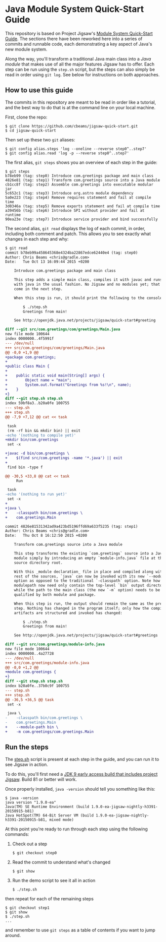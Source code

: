 # Java Module System Quick-Start Guide

This repository is based on Project Jigsaw's [Module System Quick-Start Guide](http://openjdk.java.net/projects/jigsaw/quick-start). The sections there have been reworked here into a series of commits and runnable code, each demonstrating a key aspect of Java's new module system.

Along the way, you'll transform a traditional Java main class into a _Java module_ that makes use of all the major features Jigsaw has to offer. Each step can be run using the `step.sh` script, but the steps can also simply be read in order using `git log`. See below for instructions on both approaches.

## How to use this guide

The commits in this repository are meant to be read in order like a tutorial, and the best way to do that is at the command line on your local machine.

First, clone the repo:

    $ git clone https://github.com/cbeams/jigsaw-quick-start.git
    $ cd jigsaw-quick-start

Then set up these two `git` aliases:

    $ git config alias.steps 'log --oneline --reverse step0^..step7'
    $ git config alias.read 'log -p --reverse step0^..step7'

The first alias, `git steps` shows you an overview of each step in the guide:

	$ git steps
	b78eb99 (tag: step0) Introduce com.greetings package and main class
	4826e81 (tag: step1) Transform com.greetings source into a Java module
	cb1cc8f (tag: step2) Assemble com.greetings into executable modular jar
	5c652c1 (tag: step3) Introduce org.astro module dependency
	5a0e223 (tag: step4) Remove requires statement and fail at compile time
	3d0346a (tag: step5) Remove exports statement and fail at compile time
	a39456b (tag: step6) Introduce SPI without provider and fail at runtime
	90ea23e (tag: step7) Introduce service provider and bind successfully

The second alias, `git read` displays the log of each commit, in order, including both comment and patch. This allows you to see exactly what changes in each step and why:

```diff
$ git read
commit b78eb99a458645368e4324ba22867edce62440e4 (tag: step0)
Author: Chris Beams <chris@gradle.com>
Date:   Tue Oct 13 16:09:44 2015 +0200

    Introduce com.greetings package and main class

    This step adds a simple main class, compiles it with javac and runs it
    with java in the usual fashion. No Jigsaw and no modules yet; that will
    come in the next step.

    When this step is run, it should print the following to the console:

        $ ./step.sh
        Greetings from main!

    See http://openjdk.java.net/projects/jigsaw/quick-start#greeting

diff --git src/com.greetings/com/greetings/Main.java
new file mode 100644
index 0000000..4f5991f
--- /dev/null
+++ src/com.greetings/com/greetings/Main.java
@@ -0,0 +1,9 @@
+package com.greetings;
+
+public class Main {
+
+    public static void main(String[] args) {
+        Object name = "main";
+        System.out.format("Greetings from %s!\n", name);
+    }
+}
diff --git step.sh step.sh
index 59bf8a3..b20a0fe 100755
--- step.sh
+++ step.sh
@@ -7,9 +7,12 @@ cat << task

 task
 (rm -rf bin && mkdir bin) || exit
-echo '(nothing to compile yet)'
+mkdir bin/com.greetings
 set -x

+javac -d bin/com.greetings \
+    $(find src/com.greetings -name '*.java') || exit
+
 find bin -type f

@@ -30,5 +33,8 @@ cat << task
     Run

 task
-echo '(nothing to run yet)'
 set -x
+
+java \
+    -classpath bin/com.greetings \
+    com.greetings.Main

commit 4826e81531342ad9a423bd5196ffd69a633f5235 (tag: step1)
Author: Chris Beams <chris@gradle.com>
Date:   Thu Oct 8 16:12:50 2015 +0200

    Transform com.greetings source into a Java module

    This step transforms the existing `com.greetings` source into a Java
    module simply by introducing an empty `module-info.java` file at the
    source directory root.

    With this _module declaration_ file in place and compiled along with the
    rest of the sources, `java` can now be invoked with its new `--module-path`
    option as opposed to the traditional `-classpath` option. Note how the
    modulepath now need only contain the top-level `bin` output directory,
    while the path to the main class (the new `-m` option) needs to be fully
    qualified by both module and package.

    When this step is run, the output should remain the same as the previous
    step. Nothing has changed in the program itself; only how the compiled
    artifacts are structured and invoked has changed:

        $ ./step.sh
        Greetings from main!

    See http://openjdk.java.net/projects/jigsaw/quick-start#greetings

diff --git src/com.greetings/module-info.java
new file mode 100644
index 0000000..4a27728
--- /dev/null
+++ src/com.greetings/module-info.java
@@ -0,0 +1,2 @@
+module com.greetings {
+}
diff --git step.sh step.sh
index b20a0fe..37b0c9f 100755
--- step.sh
+++ step.sh
@@ -36,5 +36,5 @@ task
 set -x

 java \
-    -classpath bin/com.greetings \
-    com.greetings.Main
+    --module-path bin \
+    -m com.greetings/com.greetings.Main
```

## Run the steps

The [step.sh](step.sh) script is present at each step in the guide, and you can run it to see Jigsaw in action.

To do this, you'll first need a [JDK 9 early access build that includes project Jigsaw](https://jdk9.java.net/jigsaw/). Build 81 or better will work.

Once properly installed, `java -version` should tell you something like this:

	$ java -version
	java version "1.9.0-ea"
	Java(TM) SE Runtime Environment (build 1.9.0-ea-jigsaw-nightly-h3391-20150915-b81)
	Java HotSpot(TM) 64-Bit Server VM (build 1.9.0-ea-jigsaw-nightly-h3391-20150915-b81, mixed mode)

At this point you're ready to run through each step using the following commands:

 1. Check out a step
	```
	$ git checkout step0
	```

 2. Read the commit to understand what's changed
    ```
    $ git show
    ```

 3. Run the demo script to see it all in action
    ```
    $ ./step.sh
    ```

then repeat for each of the remaining steps

    $ git checkout step1
    $ git show
    $ ./step.sh
	...

and remember to use `git steps` as a table of contents if you want to jump around.
